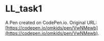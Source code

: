 # LL_task1

A Pen created on CodePen.io. Original URL: [https://codepen.io/omkids/pen/VwNMewb](https://codepen.io/omkids/pen/VwNMewb).

